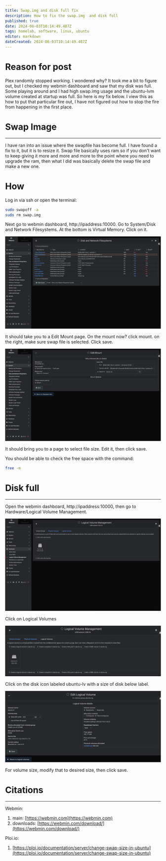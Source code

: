 ```yaml
---
title: Swap.img and disk full fix
description: How to fix the swap.img  and disk full
published: true
date: 2024-06-03T10:14:49.487Z
tags: homelab, software, linux, ubuntu
editor: markdown
dateCreated: 2024-06-03T10:14:49.487Z
---
```


# Reason for post
Plex randomly stopped working. I wondered why? It took me a bit to figure out, but I checked my webmin dashboard and saw that my disk was full. Some playing around and I had high swap.img usage and the ubuntu-lvm volume created at startup was full. So here is my fix below. I view this as how to put that particular fire out, I have not figured out how to stop the fire from happening in the first place. 

# Swap Image
---
I have ran into an issue where the swapfile has become full. I have found a fix to it, but it is to resize it. Swap file basically uses ram so if you don't want to keep giving it more and more and more to the point where you need to upgrade the ram, then what I did was basically delete the swap file and make a new one. 

# How
Log in via ssh or open the terminal:
```sh
sudo swapoff -a
sudo rm swap.img
```

Next go to webmin dashboard, http://ipaddress:10000. Go to System/Disk and Network Filesystems. At the bottom is Virtual Memory. Click on it. 

![webmin1.webp](/webmin1.webp)

It should take you to a Edit Mount page. On the mount now? click mount. on the right, make sure swap file is selected. Click save.

![webmin2.webp](/webmin2.webp)

It should bring you to a page to select file size. Edit it, then click save.

You should be able to check the free space with the command:
```sh
free -m
```

# Disk full
---
Open the webmin dashboard, http://ipaddress:10000, then go to Hardware/Logical Volume Management.

![webmin3.webp](/webmin3.webp)

Click on Logical Volumes

![webmin4.webp](/webmin4.webp)

Click on the disk icon labeled ubuntu-lv with a size of disk below label.

![webmin5.webp](/webmin5.webp)

For volume size, modify that to desired size, then click save.

# Citations
---
Webmin: 
1. main: [https://webmin.com](https://webmin.com)
2. downloads: [https://webmin.com/download/](https://webmin.com/download/)

Ploi.io:
1. [https://ploi.io/documentation/server/change-swap-size-in-ubuntu](https://ploi.io/documentation/server/change-swap-size-in-ubuntu)